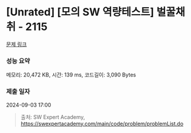 # [Unrated] [모의 SW 역량테스트] 벌꿀채취 - 2115 

[문제 링크](https://swexpertacademy.com/main/code/problem/problemDetail.do?contestProbId=AV5V4A46AdIDFAWu) 

### 성능 요약

메모리: 20,472 KB, 시간: 139 ms, 코드길이: 3,090 Bytes

### 제출 일자

2024-09-03 17:00



> 출처: SW Expert Academy, https://swexpertacademy.com/main/code/problem/problemList.do